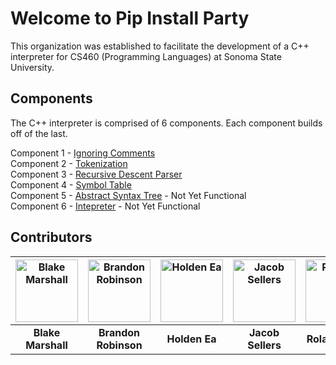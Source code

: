 # Welcome to Pip Install Party 

This organization was established to facilitate the development of a C++ interpreter for CS460 (Programming Languages) at Sonoma State University. 

## Components
The C++ interpreter is comprised of 6 components. Each component builds off of the last.

Component 1 - [Ignoring Comments](https://github.com/Pip-Install-Party/Ignoring-Comments)  
Component 2 - [Tokenization](https://github.com/Pip-Install-Party/Tokenization)  
Component 3 - [Recursive Descent Parser](https://github.com/Pip-Install-Party/Recursive-Descent-Parser)  
Component 4 - [Symbol Table](https://github.com/Pip-Install-Party/Symbol-Table)  
Component 5 - [Abstract Syntax Tree](https://github.com/Pip-Install-Party/Abstract-Syntax-Tree) - Not Yet Functional   
Component 6 - [Intepreter](https://github.com/Pip-Install-Party/Interpreter) - Not Yet Functional  

## Contributors

| <img src="https://avatars.githubusercontent.com/u/67528639?v=4" width="100" height="100" alt="Blake Marshall"> | <img src="https://avatars.githubusercontent.com/u/107743355?v=4" width="100" height="100" alt="Brandon Robinson"> | <img src="https://avatars.githubusercontent.com/u/142474297?v=4" width="100" height="100" alt="Holden Ea"> | <img src="https://avatars.githubusercontent.com/u/129122237?v=4" width="100" height="100" alt="Jacob Sellers"> | <img src="https://avatars.githubusercontent.com/u/171610804?v=4" width="100" height="100" alt="Rolando Yax"> |
|:-------------------------------------------------:|:--------------------------------------------------:|:-----------------------------------------------:|:-------------------------------------------------:|:-----------------------------------------------:|
| **Blake Marshall**                                | **Brandon Robinson**                               | **Holden Ea**                                   | **Jacob Sellers**                                | **Rolando Yax**                                |
